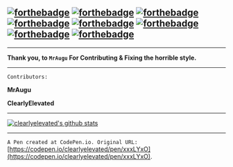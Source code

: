 [![forthebadge](https://forthebadge.com/images/badges/fuck-it-ship-it.svg)](https://forthebadge.com) [![forthebadge](https://forthebadge.com/images/badges/uses-html.svg)](https://forthebadge.com) [![forthebadge](https://forthebadge.com/images/badges/made-with-javascript.svg)](https://forthebadge.com) [![forthebadge](https://forthebadge.com/images/badges/for-you.svg)](https://forthebadge.com) [![forthebadge](https://forthebadge.com/images/badges/does-not-contain-treenuts.svg)](https://forthebadge.com) [![forthebadge](https://forthebadge.com/images/badges/built-with-love.svg)](https://forthebadge.com) [![forthebadge](https://forthebadge.com/images/badges/built-with-grammas-recipe.svg)](https://forthebadge.com) [![forthebadge](https://forthebadge.com/images/badges/ages-12.svg)](https://forthebadge.com)
---

---

**__Thank you, to `MrAugu`__ For Contributing & Fixing the horrible style.**

---

`Contributors:`

**MrAugu**

**ClearlyElevated**

---

[![clearlyelevated's github stats](https://github-readme-stats.vercel.app/api?username=clearlyelevated)](https://github.com/anuraghazra/github-readme-stats)















---
`A Pen created at CodePen.io. Original URL:` [https://codepen.io/clearlyelevated/pen/xxxLYxO](https://codepen.io/clearlyelevated/pen/xxxLYxO).

 
